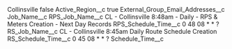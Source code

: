 <?xml version="1.0" encoding="UTF-8"?>
<CustomMetadata xmlns="http://soap.sforce.com/2006/04/metadata" xmlns:xsi="http://www.w3.org/2001/XMLSchema-instance" xmlns:xsd="http://www.w3.org/2001/XMLSchema">
    <label>Collinsville</label>
    <protected>false</protected>
    <values>
        <field>Active_Region__c</field>
        <value xsi:type="xsd:boolean">true</value>
    </values>
    <values>
        <field>External_Group_Email_Addresses__c</field>
        <value xsi:nil="true"/>
    </values>
    <values>
        <field>Job_Name__c</field>
        <value xsi:nil="true"/>
    </values>
    <values>
        <field>RPS_Job_Name__c</field>
        <value xsi:type="xsd:string">CL - Collinsville 8:48am - Daily - RPS &amp; Meters Creation - Next Day Records</value>
    </values>
    <values>
        <field>RPS_Schedule_Time__c</field>
        <value xsi:type="xsd:string">0 48 08 * * ?</value>
    </values>
    <values>
        <field>RS_Job_Name__c</field>
        <value xsi:type="xsd:string">CL - Collinsville﻿ 8:45am Daily Route Schedule Creation</value>
    </values>
    <values>
        <field>RS_Schedule_Time__c</field>
        <value xsi:type="xsd:string">0 45 08 * * ?</value>
    </values>
    <values>
        <field>Schedule_Time__c</field>
        <value xsi:nil="true"/>
    </values>
</CustomMetadata>
